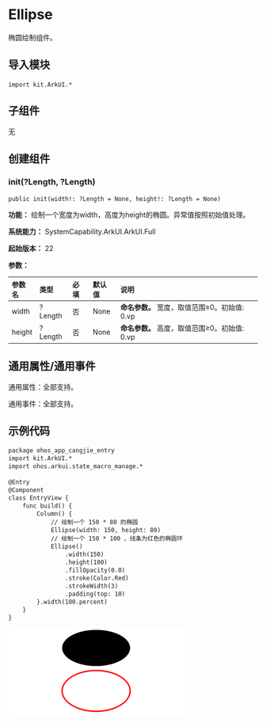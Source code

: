 # Ellipse

椭圆绘制组件。

## 导入模块

```cangjie
import kit.ArkUI.*
```

## 子组件

无

## 创建组件

### init(?Length, ?Length)

```cangjie
public init(width!: ?Length = None, height!: ?Length = None)
```

**功能：** 绘制一个宽度为width，高度为height的椭圆。异常值按照初始值处理。

**系统能力：** SystemCapability.ArkUI.ArkUI.Full

**起始版本：** 22

**参数：**

|参数名|类型|必填|默认值|说明|
|:---|:---|:---|:---|:---|
|width|?Length|否|None|**命名参数。** 宽度，取值范围≥0。初始值: 0.vp|
|height|?Length|否|None|**命名参数。** 高度，取值范围≥0。初始值: 0.vp|

## 通用属性/通用事件

通用属性：全部支持。

通用事件：全部支持。

## 示例代码

<!-- run -->

```cangjie
package ohos_app_cangjie_entry
import kit.ArkUI.*
import ohos.arkui.state_macro_manage.*

@Entry
@Component
class EntryView {
    func build() {
        Column() {
            // 绘制一个 150 * 80 的椭圆
            Ellipse(width: 150, height: 80)
            // 绘制一个 150 * 100 、线条为红色的椭圆环
            Ellipse()
                .width(150)
                .height(100)
                .fillOpacity(0.0)
                .stroke(Color.Red)
                .strokeWidth(3)
                .padding(top: 10)
        }.width(100.percent)
    }
}
```

![ellipse](./figures/ellipse.png)
